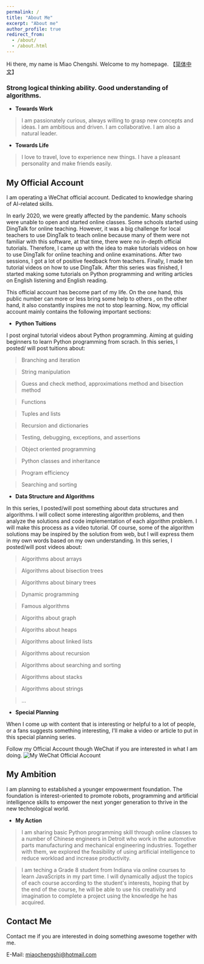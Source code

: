 ```yaml
---
permalink: /
title: "About Me"
excerpt: "About me"
author_profile: true
redirect_from: 
  - /about/
  - /about.html
---
```


Hi there, my name is Miao Chengshi. Welcome to my homepage. 【[简体中文](https://miaochengshi.github.io/cn/)】

### Strong logical thinking ability. Good understanding of algorithms.

- **Towards Work** 
> I am passionately curious, always willing to grasp new concepts and ideas. I am ambitious and driven. I am collaborative. I am also a natural leader.

- **Towards Life** 
> I love to travel, love to experience new things. I have a pleasant personality and make friends easily.


## My Official Account
I am operating a WeChat official account. Dedicated to knowledge sharing of AI-related skills. 

In early 2020, we were greatly affected by the pandemic. Many schools were unable to open and started online classes. Some schools started using DingTalk for online teaching. However, it was a big challenge for local teachers to use DingTalk to teach online because many of them were not familiar with this software, at that time, there were no in-depth official tutorials. Therefore, I came up with the idea to make tutorials videos on how to use DingTalk for online teaching and online examinations. After two sessions, I got a lot of positive feedback from teachers. Finally, I made ten tutorial videos on how to use DingTalk. After this series was finished, I started making some tutorials on Python programming and writing articles on English listening and English reading.

This official account has become part of my life. On the one hand, this public number can more or less bring some help to others , on the other hand, it also constantly inspires me not to stop learning. Now, my official account mainly contains the following important sections:

- **Python Tuitions**

I post orginal tutorial videos about Python programming. Aiming at guiding beginners to learn Python programming from scrach. In this series, I posted/ will post tuitions about:

> Branching and iteration

> String manipulation

> Guess and check method, approximations method and bisection method

> Functions

> Tuples and lists

> Recursion and dictionaries

> Testing, debugging, exceptions, and assertions

> Object oriented programming 

> Python classes and inheritance

> Program efficiency

> Searching and sorting

- **Data Structure and Algorithms**

In this series, I posted/will post something about data structures and algorithms. I will collect some interesting algorithm problems, and then analyze the solutions and code implementation of each algorithm problem. I will make this process as a video tutorial. Of course, some of the algorithm solutions may be inspired by the solution from web, but I will express them in my own words based on my own understanding. In this series, I posted/will post videos about:

> Algorithms about arrays

> Algorithms about bisection trees

> Algorithms about binary trees 

> Dynamic programming

> Famous algorithms

> Algoriths about graph

> Algoriths about heaps

> Algorithms about linked lists

> Algorithms about recursion

> Algorithms about searching and sorting

> Algorithms about stacks

> Algorithms about strings

> ...

- **Special Planning**

When I come up with content that is interesting or helpful to a lot of people, or a fans suggests something interesting, I'll make a video or article to put in this special planning series.

Follow my Official Account though WeChat if you are interested in what I am doing.
![My WeChat Official Account](/images/WeChatQR.gif)


## My Ambition

I am planning to established a younger empowerment foundation. The foundation is interest-oriented to promote robots, programming and artificial intelligence skills to empower the next yonger generation to thrive in the new technological world.

- **My Action**

> I am sharing basic Python programming skill through online classes to a number of Chinese engineers in Detroit who work in the automotive parts manufacturing and mechanical engineering industries. Together with them, we explored the feasibility of using artificial intelligence to reduce workload and increase productivity. 

> I am teching a Grade 8 student from Indiana via online courses to learn JavaScripts in my part time. I will dynamically adjust the topics of each course according to the student's interests, hoping that by the end of the course, he will be able to use his creativity and imagination to complete a project using the knowledge he has acquired.


Contact Me
------
Contact me if you are interested in doing something awesome together with me.

E-Mail: miaochengshi@hotmail.com
